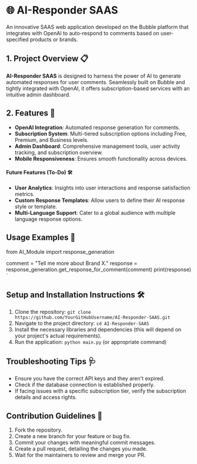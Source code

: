# 🌐 **AI-Responder SAAS**


An innovative SAAS web application developed on the Bubble platform that integrates with OpenAI to auto-respond to comments based on user-specified products or brands.

## 1\. Project Overview 📋

**AI-Responder SAAS** is designed to harness the power of AI to generate automated responses for user comments. Seamlessly built on Bubble and tightly integrated with OpenAI, it offers subscription-based services with an intuitive admin dashboard.

## 2\. Features 🚀

- **OpenAI Integration**: Automated response generation for comments.
- **Subscription System**: Multi-tiered subscription options including Free, Premium, and Business levels.
- **Admin Dashboard**: Comprehensive management tools, user activity tracking, and subscription overview.
- **Mobile Responsiveness**: Ensures smooth functionality across devices.

#### Future Features (To-Do) 🛠

- **User Analytics**: Insights into user interactions and response satisfaction metrics.
- **Custom Response Templates**: Allow users to define their AI response style or template.
- **Multi-Language Support**: Cater to a global audience with multiple language response options.

## Usage Examples 📌

from AI_Module import response_generation

comment = "Tell me more about Brand X."
response = response_generation.get_response_for_comment(comment)
print(response)
`

## Setup and Installation Instructions 🛠

1. Clone the repository: `git clone https://github.com/YourGitHubUsername/AI-Responder-SAAS.git`
2. Navigate to the project directory: `cd AI-Responder-SAAS`
3. Install the necessary libraries and dependencies (this will depend on your project's actual requirements).
4. Run the application: `python main.py` (or appropriate command)


## Troubleshooting Tips 🩺

- Ensure you have the correct API keys and they aren't expired.
- Check if the database connection is established properly.
- If facing issues with a specific subscription tier, verify the subscription details and access rights.


## Contribution Guidelines 🤝

1. Fork the repository.
2. Create a new branch for your feature or bug fix.
3. Commit your changes with meaningful commit messages.
4. Create a pull request, detailing the changes you made.
5. Wait for the maintainers to review and merge your PR.
